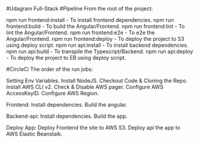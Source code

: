 #Udagram Full-Stack
#Pipeline
From the root of the project:

npm run frontend:install - To install frontend dependencies.
npm run frontend:build - To build the Angular/Frontend.
npm run frontend:lint - To lint the Angular/Frontend.
npm run frontend:e2e - To e2e the Angular/Frontend.
npm run frontend:deploy - To deploy the project to S3 using deploy script.
npm run api:install - To install backend dependencies.
npm run api:build - To transpile the Typescript/Backend.
npm run api:deploy - To deploy the project to EB using deploy script.

#CircleCi
The order of the run jobs:

Setting Env Variables.
Install NodeJS.
Checkout Code & Cloning the Repo.
Install AWS CLI v2.
Check & Disable AWS pager.
Configure AWS AccessKeyID.
Configure AWS Region.

Frontend:
Install dependencies.
Build the angular.

Backend-api:
Install dependencies.
Build the app.

Deploy App:
Deploy Frontend the site to AWS S3.
Deploy api the app to AWS Elastic Beanstalk.
